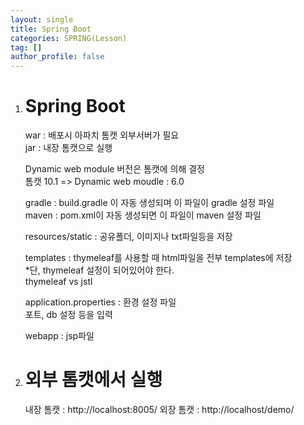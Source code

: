 ```yaml
---
layout: single
title: Spring Boot
categories: SPRING(Lesson)
tag: []
author_profile: false
---
```


1. # Spring Boot
   
   war : 배포시 아파치 톰캣 외부서버가 필요   
   jar : 내장 톰캣으로 실행   

   Dynamic web module 버전은 톰캣에 의해 결정   
   톰캣 10.1 => Dynamic web moudle : 6.0   

   gradle : build.gradle 이 자동 생성되며 이 파일이 gradle 설정 파일   
   maven : pom.xml이 자동 생성되면 이 파일이 maven 설정 파일   

   resources/static : 공유폴더, 이미지나 txt파일등을 저장

   templates : thymeleaf를 사용할 때 html파일을 전부 templates에 저장   
   *단, thymeleaf 설정이 되어있어야 한다.   
   thymeleaf vs jstl   

   application.properties : 환경 설정 파일   
   포트, db 설정 등을 입력   

   webapp : jsp파일

1. # 외부 톰캣에서 실행
   내장 톰캣 : http://localhost:8005/
   외장 톰캣 : http://localhost/demo/
